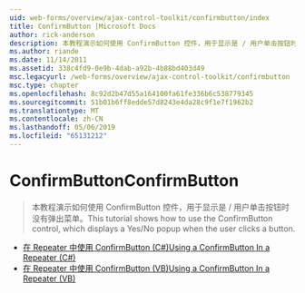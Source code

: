 ```yaml
---
uid: web-forms/overview/ajax-control-toolkit/confirmbutton/index
title: ConfirmButton |Microsoft Docs
author: rick-anderson
description: 本教程演示如何使用 ConfirmButton 控件，用于显示是 / 用户单击按钮时没有弹出菜单。
ms.author: riande
ms.date: 11/14/2011
ms.assetid: 338c4fd9-0e9b-4dab-a92b-4b88bd403d49
msc.legacyurl: /web-forms/overview/ajax-control-toolkit/confirmbutton
msc.type: chapter
ms.openlocfilehash: 8c92d2b47d55a164100fa61fe336b6c538779345
ms.sourcegitcommit: 51b01b6ff8edde57d8243e4da28c9f1e7f1962b2
ms.translationtype: MT
ms.contentlocale: zh-CN
ms.lasthandoff: 05/06/2019
ms.locfileid: "65131212"
---
```

# <a name="confirmbutton"></a><span data-ttu-id="c25f0-103">ConfirmButton</span><span class="sxs-lookup"><span data-stu-id="c25f0-103">ConfirmButton</span></span>

> <span data-ttu-id="c25f0-104">本教程演示如何使用 ConfirmButton 控件，用于显示是 / 用户单击按钮时没有弹出菜单。</span><span class="sxs-lookup"><span data-stu-id="c25f0-104">This tutorial shows how to use the ConfirmButton control, which displays a Yes/No popup when the user clicks a button.</span></span>

- [<span data-ttu-id="c25f0-105">在 Repeater 中使用 ConfirmButton (C#)</span><span class="sxs-lookup"><span data-stu-id="c25f0-105">Using a ConfirmButton In a Repeater (C#)</span></span>](using-a-confirmbutton-in-a-repeater-cs.md)
- [<span data-ttu-id="c25f0-106">在 Repeater 中使用 ConfirmButton (VB)</span><span class="sxs-lookup"><span data-stu-id="c25f0-106">Using a ConfirmButton In a Repeater (VB)</span></span>](using-a-confirmbutton-in-a-repeater-vb.md)
